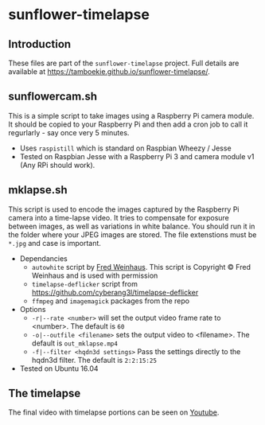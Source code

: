 # sunflower-timelapse

## Introduction ##
These files are part of the ```sunflower-timelapse``` project. Full details are available at https://tamboekie.github.io/sunflower-timelapse/.

## sunflowercam.sh ##
This is a simple script to take images using a Raspberry Pi camera module. It should be copied to your Raspberry Pi and then add a cron job to call it regurlarly - say once very 5 minutes.
* Uses `raspistill` which is standard on Raspbian Wheezy / Jesse
* Tested on Raspbian Jesse with a Raspberry Pi 3 and camera module v1 (Any RPi should work).

## mklapse.sh ##
This script is used to encode the images captured by the Raspberry Pi camera into a time-lapse video. It tries to compensate for exposure between images, as well as variations in white balance. You should run it in the folder where your JPEG images are stored. The file extenstions must be `*.jpg` and case is important.
* Dependancies
  * ```autowhite``` script by [Fred Weinhaus](http://www.fmwconcepts.com/imagemagick/autowhite/index.php). This script is Copyright © Fred Weinhaus and is used with permission
  * ```timelapse-deflicker``` script from https://github.com/cyberang3l/timelapse-deflicker
  * ```ffmpeg``` and ```imagemagick``` packages from the repo
* Options
  * `-r|--rate <number>` will set the output video frame rate to \<number\>. The default is `60`
  * `-o|--outfile <filename>` sets the output video to \<filename\>. The default is `out_mklapse.mp4`
  * `-f|--filter <hqdn3d settings>` Pass the settings directly to the hqdn3d filter. The default is `2:2:15:25`
* Tested on Ubuntu 16.04

## The timelapse ##
The final video with timelapse portions can be seen on [Youtube](https://youtu.be/gPlqOmSYeZw).
